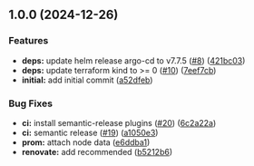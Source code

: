 ## 1.0.0 (2024-12-26)

### Features

* **deps:** update helm release argo-cd to v7.7.5 ([#8](https://github.com/KarstenSiemer/kubernetes-alm-example/issues/8)) ([421bc03](https://github.com/KarstenSiemer/kubernetes-alm-example/commit/421bc03514e33d66bc9a885ebfd3005d78d8442b))
* **deps:** update terraform kind to >= 0 ([#10](https://github.com/KarstenSiemer/kubernetes-alm-example/issues/10)) ([7eef7cb](https://github.com/KarstenSiemer/kubernetes-alm-example/commit/7eef7cb3d08e2c952c590bde5a7424fd81bbf4ed))
* **initial:** add initial commit ([a52dfeb](https://github.com/KarstenSiemer/kubernetes-alm-example/commit/a52dfebcae49897f8e1870d300fd4adc09820980))

### Bug Fixes

* **ci:** install semantic-release plugins ([#20](https://github.com/KarstenSiemer/kubernetes-alm-example/issues/20)) ([6c2a22a](https://github.com/KarstenSiemer/kubernetes-alm-example/commit/6c2a22a7ecc89039c1b340728879907e2f05fdd7))
* **ci:** semantic release ([#19](https://github.com/KarstenSiemer/kubernetes-alm-example/issues/19)) ([a1050e3](https://github.com/KarstenSiemer/kubernetes-alm-example/commit/a1050e35b79019e87d5cf7740b0aad78f29ab98a))
* **prom:** attach node data ([e6ddba1](https://github.com/KarstenSiemer/kubernetes-alm-example/commit/e6ddba1cd1e603d35dde8e102210bc0377d0cc46))
* **renovate:** add recommended ([b5212b6](https://github.com/KarstenSiemer/kubernetes-alm-example/commit/b5212b6063aa835e2838599973b894d168043654))
